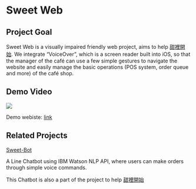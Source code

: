 # Sweet Web

## Project Goal
Sweet Web is a visually impaired friendly web project, aims to help [甜裡開始](https://www.facebook.com/sweet51909/). We integrate “VoiceOver”, which is a screen reader built into iOS, so that the manager of the café can use a few simple gestures to navigate the website and easily manage the basic operations (POS system, order queue and more) of the café shop.

## Demo Video
[![](https://i.imgur.com/55GA9Ep.png)](https://youtu.be/eF07FqJI5Fo)

Demo webiste: [link](https://cryolitez.github.io/Sweet-Web/)

## Related Projects
[Sweet-Bot](https://github.com/CryoliteZ/Sweet-Bot)

 A Line Chatbot using IBM Watson NLP API, where users can make orders through simple voice commands.
 
 This Chatbot is also a part of the project to help  [甜裡開始](https://www.facebook.com/sweet51909/)
